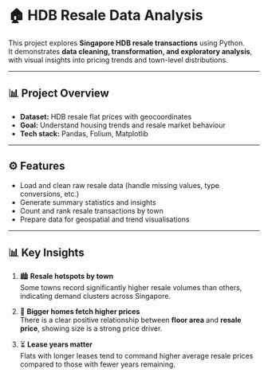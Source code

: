 # 🏠 HDB Resale Data Analysis

This project explores **Singapore HDB resale transactions** using Python.  
It demonstrates **data cleaning, transformation, and exploratory analysis**, with visual insights into pricing trends and town-level distributions.

---

## 📊 Project Overview
- **Dataset:** HDB resale flat prices with geocoordinates  
- **Goal:** Understand housing trends and resale market behaviour  
- **Tech stack:** Pandas, Folium, Matplotlib  

---

## ⚙️ Features
- Load and clean raw resale data (handle missing values, type conversions, etc.)
- Generate summary statistics and insights  
- Count and rank resale transactions by town  
- Prepare data for geospatial and trend visualisations  

---

## 📊 Key Insights

1. 🏙️ **Resale hotspots by town**  
   Some towns record significantly higher resale volumes than others, indicating demand clusters across Singapore.  

2. 📏 **Bigger homes fetch higher prices**  
   There is a clear positive relationship between **floor area** and **resale price**, showing size is a strong price driver.  

3. ⏳ **Lease years matter**  
   Flats with longer leases tend to command higher average resale prices compared to those with fewer years remaining.  
